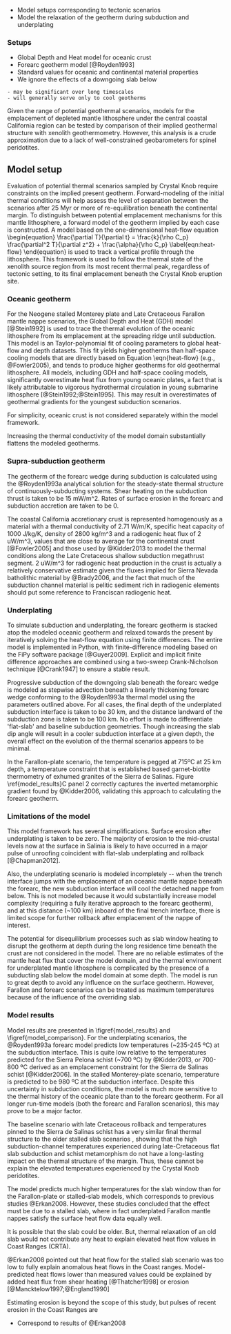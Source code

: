 
- Model setups  corresponding to tectonic scenarios
- Model the relaxation of the geotherm during subduction and underplating

### Setups



- Global Depth and Heat model for oceanic crust
- Forearc geotherm model [@Royden1993]
- Standard values for oceanic and continental material properties
- We ignore the effects of a downgoing slab below
<!-- (Not quite sure in what context you are referring to here) -->
    - may be significant over long timescales
    - will generally serve only to cool geotherms


Given the range of potential geothermal scenarios, models for the
emplacement of depleted mantle lithosphere under the central coastal
California region can
be tested by comparison of their implied geothermal structure with xenolith
geothermometry. However, this analysis is a crude approximation due to a lack of well-constrained geobarometers for spinel
peridotites.

<!--[[model_setups]]-->

## Model setup

Evaluation of potential thermal scenarios sampled by Crystal Knob require constraints on the implied present geotherm.
Forward-modeling of the initial thermal conditions will help assess the
level of separation between the scenarios after 25 Myr or more of
re-equilibration beneath the continental margin.
To distinguish between potential emplacement mechanisms for this mantle
lithosphere, a forward model of the geotherm implied by each case is
constructed.
A model based on the one-dimensional heat-flow equation
\begin{equation}
\frac{\partial T}{\partial t} = \frac{k}{\rho C_p} \frac{\partial^2
T}{\partial z^2} + \frac{\alpha}{\rho C_p} \label{eqn:heat-flow}
\end{equation}
is used to track a vertical profile through the
lithosphere. This framework is used to follow the thermal state of the
xenolith source region from its most recent thermal peak, regardless
of tectonic setting, to its final emplacement beneath the Crystal Knob eruption site.

<!-- A temperature of 1300\degC is used to define the thickness of the
lithosphere (this probably doesn't matter because it is simply used to
set parameters for Royden model. Maybe should use mantle adiabat as in
Erkan2009 -->

### Oceanic geotherm

For the Neogene stalled Monterey plate and Late Cretaceous Farallon mantle nappe scenarios, the Global Depth and Heat (GDH)
model [@Stein1992] is used to trace the thermal evolution of the oceanic
lithosphere from its emplacement at the spreading ridge until subduction.
This model is an Taylor-polynomial fit of cooling parameters to global
heat-flow and depth datasets. This fit yields higher geotherms than half-space
cooling models that are directly based on Equation \eqn{heat-flow}
(e.g., @Fowler2005), and tends to produce higher geotherms for old
geothermal lithosphere.
All models, including GDH and half-space cooling models, significantly
overestimate heat flux from young oceanic plates, a fact that is likely attributable
to vigorous hydrothermal circulation in young submarine lithosphere [@Stein1992;@Stein1995].
This may result in overestimates of geothermal gradients for the youngest
subduction scenarios.

<!-- Could potentially use a more nuanced model, e.g., GDH, or run
finite-difference ourselves -->

For simplicity, oceanic crust is not considered
separately within the model framework.

Increasing the thermal conductivity of the model domain substantially
flattens the modeled geotherms.

<!--[[model_tracers]]-->

### Supra-subduction geotherm

The geotherm of the forearc wedge during subduction is calculated using
the @Royden1993a analytical solution for the steady-state thermal
structure of continuously-subducting systems.  <!-- At this rate it takes 5 Myr after
subduction to reach the final position! This is pretty significant, it
seems..., maybe should be incorporated! Also, depth of subduction
interface may be greater, especially in Monterey-plate (i.e. probably
not flat-slab case). --> Shear heating on the subduction thrust is taken
to be 15 mW/m^2. Rates of surface erosion in the forearc and
subduction accretion are taken to be 0. <!-- Accretion rates of 0.2-3.6
km/Myr favored by Kidder,2013 based on Sierra de Pelona schist. -->

The coastal California accretionary crust is represented homogenously as a material with a
thermal conductivity of 2.71 W/m/K, specific heat capacity of
1000 J/kg/K, density of 2800 kg/m^3 and a radiogenic heat
flux of 2 uW/m^3, values that are close to average for the
continental crust [@Fowler2005] and those used by @Kidder2013 to model
the thermal conditions along the Late Cretaceous shallow subduction
megathrust segment.
2 uW/m^3 for radiogenic heat production in the crust
is actually a relatively conservative estimate given the fluxes implied for
Sierra Nevada batholithic material by @Brady2006, and the fact that much of the
subduction channel material is pelitic sediment rich in radiogenic elements <comment>should put some reference to Franciscan radiogenic heat</comment>.
<!-- Check Kidder2013 and Brady2006 -->

### Underplating

To simulate subduction and underplating, the forearc geotherm
is stacked atop the modeled oceanic geotherm and relaxed towards
the present by iteratively
solving the heat-flow equation using finite differences. The entire
model is implemented in Python, with finite-difference modeling based on
the FiPy software package [@Guyer2009]. Explicit and implicit finite
difference approaches are combined using a two-sweep Crank-Nicholson
technique [@Crank1947] to ensure a stable result.

Progressive subduction of the downgoing slab beneath the
forearc wedge is modeled as stepwise advection beneath a linearly thickening
forearc wedge conforming to the @Royden1993a thermal model using
the parameters outlined above.
For all cases, the final depth of the underplated subduction interface
is taken to be 30 km, and the distance landward of the subduction zone
is taken to be 100 km.
No effort is made to differentiate 'flat-slab' and baseline subduction
geometries. Though increasing the slab dip angle will result in a cooler subduction interface at a given depth, the
overall effect on the evolution of the thermal
scenarios appears to be minimal. <!-- is this enough? -->

In the Farallon-plate scenario, the temperature is pegged at 715ºC at
25 km depth, a temperature constraint that is established based garnet-biotite
thermometry of exhumed granites of the Sierra de Salinas.
Figure \ref{model_results}C panel 2 correctly captures the inverted metamorphic
gradient found by @Kidder2006, validating this approach to calculating the
forearc geotherm.



<!-- @Groome2006: ridge subduction modeling -->

<!--[[cross_sections]]-->

<!--[[neogene_sections]]-->

### Limitations of the model

This model framework has several simplifications.
Surface erosion after underplating is taken to be zero. The majority of
erosion to the mid-crustal levels now at the surface in Salinia is
likely to have occurred in a major pulse of unroofing coincident with
flat-slab underplating and rollback [@Chapman2012].
<!-- Would it be helpful to explore the parameter space
fully using Monte Carlo methods
similar to those used by Kidder, 2013? -->
Also, the underplating scenario is modeled incompletely --
when the trench interface jumps with the emplacement of an oceanic mantle
nappe beneath the forearc, the new subduction interface will cool the
detached nappe from below. This is not modeled because it would
substantially increase model complexity (requiring a fully
iterative approach to the forearc geotherm), and at this
distance (~100 km) inboard of the final trench interface, there is
limited scope for further rollback after emplacement of the nappe of interest.

The potential for disequilibrium processes such
as slab window heating to disrupt the geotherm at depth during the long
residence time beneath the crust are not considered in the model. <!--
(This is confusing, I thought that was one of our scenarios. This needs
to be clarified) -->
There are no reliable estimates of the mantle heat flux that cover the model
domain, and the thermal environment for underplated mantle lithosphere is complicated
by the presence of a subducting slab below the model domain at some depth. The model
is run to great depth to avoid any influence on the surface geotherm. However,
Farallon and forearc scenarios can be treated as maximum temperatures because of
the influence of the overriding slab. <!-- (not sure what you are
talking about here. What is “forearc scenarios”) -->

<!--[[model_results]]-->


### Model results

Model results are presented in \figref{model_results} and
\figref{model_comparison}.
For the underplating scenarios, <!-- why plural -->the @Royden1993a forearc model
predicts low temperatures (~235-245 ºC) at the subduction
interface. This is quite low relative to the temperatures predicted for
the Sierra Pelona schist (~700 ºC) by @Kidder2013, or
700-800 ºC derived as an emplacement constraint for the Sierra de
Salinas schist [@Kidder2006]. In the stalled
Monterey-plate scenario, temperature is predicted to be
980 ºC at the subduction interface. Despite this uncertainty in subduction conditions, the
model is much more sensitive to the thermal history of the oceanic plate
than to the forearc geotherm. For all longer run-time models (both the
forearc <!-- ??? --> and Farallon scenarios), this may prove to be a major factor.

The baseline scenario with late Cretaceous rollback and temperatures
pinned to the Sierra de Salinas schist has a very similar final thermal
structure to the older stalled slab scenarios <!-- do we show these in
the model? -->, showing that the
high subduction-channel temperatures experienced during late-Cretaceous flat slab
subduction and schist metamorphism do not have a long-lasting impact on the
thermal structure of the margin. Thus, these cannot be
explain the elevated temperatures experienced by the Crystal Knob
peridotites.

The model predicts much higher temperatures <!-- (do you mean to say a
much higher thermal gradient, or surface heat flow, or both, or if not
much higher temperatures where, and relative to what?) --> for the slab window than
for the Farallon-plate or stalled-slab models, which corresponds to
previous studies @Erkan2008. However, these studies concluded that the
effect must be due to a stalled slab, where in fact underplated Farallon mantle nappes satisfy the surface heat flow data equally well.


It is possible that the slab could be older.
But, thermal relaxation of an old slab would not contribute any heat to explain
elevated heat flow values in Coast Ranges (CRTA).
<!-- What is CRTA? Maybe you should email me Erkan and Blackwell. Are
these, or is this, several points, or a single point of high heat flow
measurements within the regional field of low heat flow measurements. If
so where are these point(s). They could be important in terms of deep
heat advection, in terms of why a 1.7 Ma lava would erupt in the region)
-->

@Erkan2008 pointed out that heat flow for the stalled slab scenario was too low to
fully explain anomalous heat flows in the Coast ranges.
Model-predicted heat flows lower than measured values could be explained
by added heat flux from shear heating [@Thatcher1998] or erosion [@Mancktelow1997;@England1990]

<!--[[model_comparison]]-->

Estimating erosion is beyond the scope of this study, but pulses of recent erosion
in the Coast Ranges are <!-- see Ducea et al. (2003) for rapid late
Cenozoic uplift of the Santa Lucia’s -->

- Correspond to results of @Erkan2008
